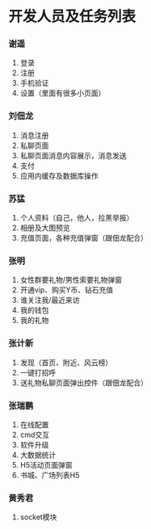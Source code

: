 # 开发人员及任务列表
### 谢遥
1. 登录
2. 注册
3. 手机验证
4. 设置（里面有很多小页面）

### 刘佃龙
1. 消息注册
2. 私聊页面
3. 私聊页面消息内容展示，消息发送
4. 支付
5. 应用内缓存及数据库操作

### 苏猛
1. 个人资料（自己，他人，拉黑举报）
2. 相册及大图预览
3. 充值页面，各种充值弹窗（跟佃龙配合）

### 张明
1. 女性群要礼物/男性索要礼物弹窗
2. 开通vip、购买Y币、钻石充值
3. 谁关注我/最近来访
4. 我的钱包
5. 我的礼物
    
### 张计新
1. 发现（首页、附近、风云榜）
2. 一键打招呼
3. 送礼物私聊页面弹出控件（跟佃龙配合）
    
### 张瑞鹏
1. 在线配置
2. cmd交互
3. 软件升级
4. 大数据统计
5. H5活动页面弹窗
6. 书城、广场列表H5

### 黄秀君
1. socket模块
